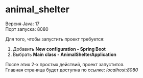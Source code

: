 # animal_shelter

Версия Java: 17  
Порт запуска: 8080


Для того, чтобы запустить проект требуется: 
1. Добавить **New configuration - Spring Boot**
2. Выбрать **Main class - AnimalShelterApplication**

После этих 2-х простых действий, проект запустится.  
Главная страница будет доступна по ссылке: *localhost:8080*
